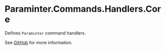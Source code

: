 # Paraminter.Commands.Handlers.Core

Defines `Paraminter` command handlers.

See [GitHub](https://github.com/Paraminter/Paraminter.Commands) for more information.